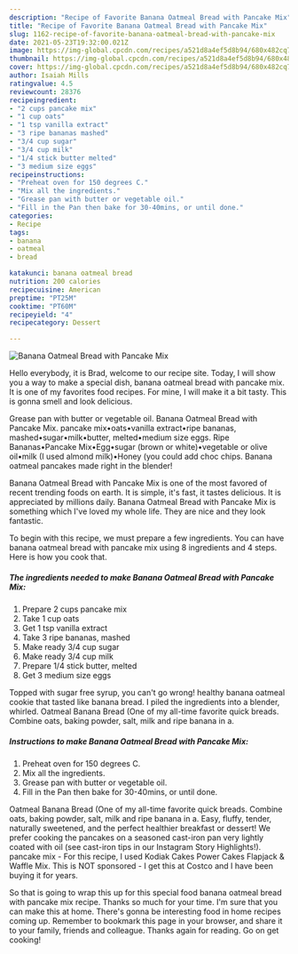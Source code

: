```yaml
---
description: "Recipe of Favorite Banana Oatmeal Bread with Pancake Mix"
title: "Recipe of Favorite Banana Oatmeal Bread with Pancake Mix"
slug: 1162-recipe-of-favorite-banana-oatmeal-bread-with-pancake-mix
date: 2021-05-23T19:32:00.021Z
image: https://img-global.cpcdn.com/recipes/a521d8a4ef5d8b94/680x482cq70/banana-oatmeal-bread-with-pancake-mix-recipe-main-photo.jpg
thumbnail: https://img-global.cpcdn.com/recipes/a521d8a4ef5d8b94/680x482cq70/banana-oatmeal-bread-with-pancake-mix-recipe-main-photo.jpg
cover: https://img-global.cpcdn.com/recipes/a521d8a4ef5d8b94/680x482cq70/banana-oatmeal-bread-with-pancake-mix-recipe-main-photo.jpg
author: Isaiah Mills
ratingvalue: 4.5
reviewcount: 28376
recipeingredient:
- "2 cups pancake mix"
- "1 cup oats"
- "1 tsp vanilla extract"
- "3 ripe bananas mashed"
- "3/4 cup sugar"
- "3/4 cup milk"
- "1/4 stick butter melted"
- "3 medium size eggs"
recipeinstructions:
- "Preheat oven for 150 degrees C."
- "Mix all the ingredients."
- "Grease pan with butter or vegetable oil."
- "Fill in the Pan then bake for 30-40mins, or until done."
categories:
- Recipe
tags:
- banana
- oatmeal
- bread

katakunci: banana oatmeal bread 
nutrition: 200 calories
recipecuisine: American
preptime: "PT25M"
cooktime: "PT60M"
recipeyield: "4"
recipecategory: Dessert

---
```



![Banana Oatmeal Bread with Pancake Mix](https://img-global.cpcdn.com/recipes/a521d8a4ef5d8b94/680x482cq70/banana-oatmeal-bread-with-pancake-mix-recipe-main-photo.jpg)

Hello everybody, it is Brad, welcome to our recipe site. Today, I will show you a way to make a special dish, banana oatmeal bread with pancake mix. It is one of my favorites food recipes. For mine, I will make it a bit tasty. This is gonna smell and look delicious.

Grease pan with butter or vegetable oil. Banana Oatmeal Bread with Pancake Mix. pancake mix•oats•vanilla extract•ripe bananas, mashed•sugar•milk•butter, melted•medium size eggs. Ripe Bananas•Pancake Mix•Egg•sugar (brown or white)•vegetable or olive oil•milk (I used almond milk)•Honey (you could add choc chips. Banana oatmeal pancakes made right in the blender!

Banana Oatmeal Bread with Pancake Mix is one of the most favored of recent trending foods on earth. It is simple, it's fast, it tastes delicious. It is appreciated by millions daily. Banana Oatmeal Bread with Pancake Mix is something which I've loved my whole life. They are nice and they look fantastic.


To begin with this recipe, we must prepare a few ingredients. You can have banana oatmeal bread with pancake mix using 8 ingredients and 4 steps. Here is how you cook that.

<!--inarticleads1-->

##### The ingredients needed to make Banana Oatmeal Bread with Pancake Mix:

1. Prepare 2 cups pancake mix
1. Take 1 cup oats
1. Get 1 tsp vanilla extract
1. Take 3 ripe bananas, mashed
1. Make ready 3/4 cup sugar
1. Make ready 3/4 cup milk
1. Prepare 1/4 stick butter, melted
1. Get 3 medium size eggs


Topped with sugar free syrup, you can&#39;t go wrong! healthy banana oatmeal cookie that tasted like banana bread. I piled the ingredients into a blender, whirled. Oatmeal Banana Bread (One of my all-time favorite quick breads. Combine oats, baking powder, salt, milk and ripe banana in a. 

<!--inarticleads2-->

##### Instructions to make Banana Oatmeal Bread with Pancake Mix:

1. Preheat oven for 150 degrees C.
1. Mix all the ingredients.
1. Grease pan with butter or vegetable oil.
1. Fill in the Pan then bake for 30-40mins, or until done.


Oatmeal Banana Bread (One of my all-time favorite quick breads. Combine oats, baking powder, salt, milk and ripe banana in a. Easy, fluffy, tender, naturally sweetened, and the perfect healthier breakfast or dessert! We prefer cooking the pancakes on a seasoned cast-iron pan very lightly coated with oil (see cast-iron tips in our Instagram Story Highlights!). pancake mix - For this recipe, I used Kodiak Cakes Power Cakes Flapjack &amp; Waffle Mix. This is NOT sponsored - I get this at Costco and I have been buying it for years. 

So that is going to wrap this up for this special food banana oatmeal bread with pancake mix recipe. Thanks so much for your time. I'm sure that you can make this at home. There's gonna be interesting food in home recipes coming up. Remember to bookmark this page in your browser, and share it to your family, friends and colleague. Thanks again for reading. Go on get cooking!
